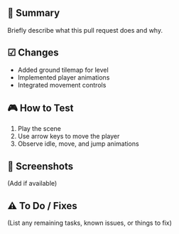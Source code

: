 ## 📑 Summary

Briefly describe what this pull request does and why.

## ☑ Changes

- Added ground tilemap for level
- Implemented player animations
- Integrated movement controls

## 🎮 How to Test

1. Play the scene
2. Use arrow keys to move the player
3. Observe idle, move, and jump animations

## 📸 Screenshots

(Add if available)

## ⚠️ To Do / Fixes

(List any remaining tasks, known issues, or things to fix)

